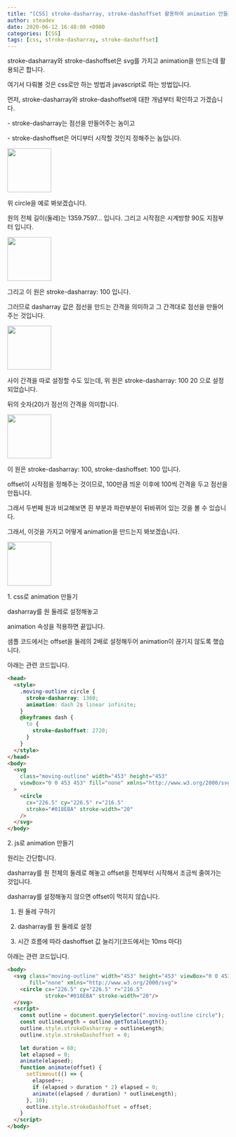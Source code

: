 ```yaml
---
title: "[CSS] stroke-dasharray, stroke-dashoffset 활용하여 animation 만들기"
author: steadev
date: 2020-06-12 16:48:00 +0900
categories: [CSS]
tags: [css, stroke-dasharray, stroke-dashoffset]
---
```


stroke-dasharray와 stroke-dashoffset은 svg를 가지고 animation을 만드는데 활용되곤 합니다.

여기서 다뤄볼 것은 css로만 하는 방법과 javascript로 하는 방법입니다.

먼저, stroke-dasharray와 stroke-dashoffset에 대한 개념부터 확인하고 가겠습니다.

\- stroke-dasharray는 점선을 만들어주는 놈이고

\- stroke-dashoffset은 어디부터 시작할 것인지 정해주는 놈입니다.  

<img src="https://steadev.github.io/assets/images/css/2020-06-12-1.png" style="width:100px; height:100px" />

위 circle을 예로 봐보겠습니다.

원의 전체 길이(둘레)는 1359.7597... 입니다. 그리고 시작점은 시계방향 90도 지점부터 입니다.

<img src="https://steadev.github.io/assets/images/css/2020-06-12-2.png" style="width:100px; height:100px" />

그리고 이 원은 stroke-dasharray: 100 입니다.

그러므로 dasharray 값은 점선을 만드는 간격을 의미하고 그 간격대로 점선을 만들어주는 것입니다. 

<img src="https://steadev.github.io/assets/images/css/2020-06-12-3.png" style="width:100px; height:100px" />

사이 간격을 따로 설정할 수도 있는데, 위 원은 stroke-dasharray: 100 20 으로 설정되었습니다. 

뒤의 숫자(20)가 점선의 간격을 의미합니다.

<img src="https://steadev.github.io/assets/images/css/2020-06-12-4.png" style="width:100px; height:100px" />

이 원은 stroke-dasharray: 100, stroke-dashoffset: 100 입니다.

offset이 시작점을 정해주는 것이므로, 100만큼 띄운 이후에 100씩 간격을 두고 점선을 만듭니다.

그래서 두번째 원과 비교해보면 흰 부분과 파란부분이 뒤바뀌어 있는 것을 볼 수 있습니다.

그래서, 이것을 가지고 어떻게 animation을 만드는지 봐보겠습니다.

<img src="https://steadev.github.io/assets/images/css/2020-06-12-5.gif" style="width:100px; height:100px" />

1\. css로 animation 만들기

dasharray를 원 둘레로 설정해놓고 

animation 속성을 적용하면 끝입니다.

샘플 코드에서는 offset을 둘레의 2배로 설정해두어 animation이 끊기지 않도록 했습니다.

아래는 관련 코드입니다.

```html
<head>
  <style>
    .moving-outline circle {
      stroke-dasharray: 1360;
      animation: dash 2s linear infinite;
    }
    @keyframes dash {
      to {
        stroke-dashoffset: 2720;
      }
    }
  </style>
</head>
<body>
  <svg
    class="moving-outline" width="453" height="453" 
    viewBox="0 0 453 453" fill="none" xmlns="http://www.w3.org/2000/svg"
  >
    <circle
      cx="226.5" cy="226.5" r="216.5" 
      stroke="#018EBA" stroke-width="20"
    />
  </svg>
</body>
```

2\. js로 animation 만들기

원리는 간단합니다. 

dasharray를 원 전체의 둘레로 해놓고 offset을 전체부터 시작해서 조금씩 줄여가는 것입니다. 

dasharray를 설정해놓지 않으면 offset이 먹히지 않습니다. 

1) 원 둘레 구하기

2) dasharray를 원 둘레로 설정

3) 시간 흐름에 따라 dashoffset 값 늘리기(코드에서는 10ms 마다)

아래는 관련 코드입니다. 

```html
<body>
  <svg class="moving-outline" width="453" height="453" viewBox="0 0 453 453" 
       fill="none" xmlns="http://www.w3.org/2000/svg">
    <circle cx="226.5" cy="226.5" r="216.5"
            stroke="#018EBA" stroke-width="20"/>
  </svg>
  <script>
    const outline = document.querySelector(".moving-outline circle");
    const outlineLength = outline.getTotalLength();
    outline.style.strokeDasharray = outlineLength;
    outline.style.strokeDashoffset = 0;
 
    let duration = 60;
    let elapsed = 0;
    animate(elapsed);
    function animate(offset) {
      setTimeout(() => {
        elapsed++;
        if (elapsed > duration * 2) elapsed = 0;
        animate((elapsed / duration) * outlineLength);
      }, 10);
      outline.style.strokeDashoffset = offset;
    }
  </script>
</body>
```
